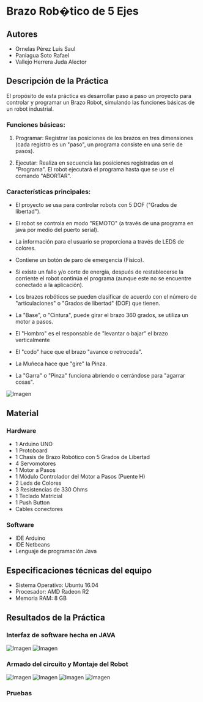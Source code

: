 Brazo Rob�tico de 5 Ejes
========================

Autores
-------
* Ornelas Pérez Luis Saul
* Paniagua Soto Rafael
* Vallejo Herrera Juda Alector

Descripción de la Práctica
--------------------------

El propósito de esta práctica es desarrollar paso a paso un proyecto para controlar y programar
un Brazo Robot, simulando las funciones básicas de un robot industrial.

### Funciones básicas:

1. Programar: Registrar las posiciones de los brazos en tres dimensiones (cada registro es un "paso",
un programa consiste en una serie de pasos).

2. Ejecutar: Realiza en secuencia las posiciones registradas en el "Programa". El robot ejecutará
el programa hasta que se use el comando "ABORTAR".

### Características principales:

* El proyecto se usa para controlar robots con  5 DOF ("Grados de libertad").
* El robot se controla en modo "REMOTO" (a través de una programa en java por medio del puerto serial).
* La información para el usuario se proporciona a través de LEDS de colores.
* Contiene un botón de paro de emergencia (Físico).
* Si existe un fallo y/o corte de energía, después de restablecerse la corriente el robot
continúa el programa (aunque este no se encuentre conectado a la aplicación).
    
* Los brazos robóticos se pueden clasificar de acuerdo con el número de "articulaciones"
o "Grados de libertad" (DOF) que tienen.
* La "Base", o "Cintura", puede girar el brazo 360 grados, se utiliza un motor a pasos.
* El "Hombro" es el responsable de "levantar o bajar" el brazo verticalmente
* El "codo" hace que el brazo "avance o retroceda".
* La Muñeca hace que "gire" la Pinza.
* La "Garra" o "Pinza" funciona abriendo o cerrándose para "agarrar cosas".

![Imagen](Evidencias/EjemploBrazo.png)

Material
--------
### Hardware

* 1 Arduino UNO
* 1 Protoboard
* 1 Chasis de Brazo Robótico con 5 Grados de Libertad
* 4 Servomotores
* 1 Motor a Pasos
* 1 Módulo Controlador del Motor a Pasos (Puente H)
* 2 Leds de Colores
* 3 Resistencias de 330 Ohms
* 1 Teclado Matricial
* 1 Push Button
* Cables conectores

### Software
* IDE Arduino
* IDE Netbeans
* Lenguaje de programación Java

Especificaciones técnicas del equipo
------------------------------------
* Sistema Operativo: Ubuntu 16.04
* Procesador: AMD Radeon R2
* Memoria RAM: 8 GB

Resultados de la Práctica
-------------------------

### Interfaz de software hecha en JAVA

![Imagen](Evidencias/Interfaz1.jpg)
![Imagen](Evidencias/Interfaz2.jpg)

### Armado del circuito y Montaje del Robot

![Imagen](Evidencias/Brazo1.jpg)
![Imagen](Evidencias/Brazo2.jpg)
![Imagen](Evidencias/Brazo3.jpg)
![Imagen](Evidencias/Brazo4.jpg)

### Pruebas